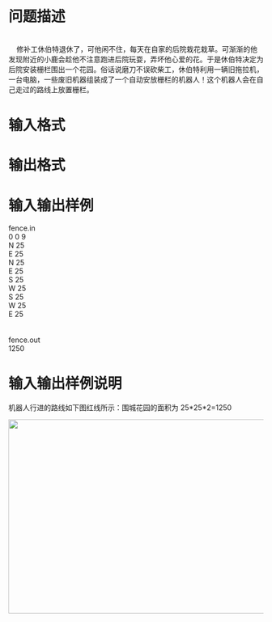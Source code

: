 

# 问题描述

<br/>
    修补工休伯特退休了，可他闲不住，每天在自家的后院栽花栽草。可渐渐的他发现附近的小鹿会趁他不注意跑进后院玩耍，弄坏他心爱的花。于是休伯特决定为后院安装栅栏围出一个花园。俗话说磨刀不误砍柴工，休伯特利用一辆旧拖拉机，一台电脑，一些废旧机器组装成了一个自动安放栅栏的机器人！这个机器人会在自己走过的路线上放置栅栏。
</p>

# 输入格式



# 输出格式



# 输入输出样例

fence.in<br/>
0 0 9<br/>
N 25<br/>
E 25<br/>
N 25<br/>
E 25<br/>
S 25<br/>
W 25<br/>
S 25<br/>
W 25<br/>
E 25<br/>
<br/>
<br/>
fence.out<br/>
1250
</p>

# 输入输出样例说明


<p>
	机器人行进的路线如下图红线所示：围城花园的面积为 25*25*2=1250
</p>
<p>
	<img width="512" height="384" alt="" src="/mw/images/d/db/Mn06cc_clip_image001.gif"/>
</p>
